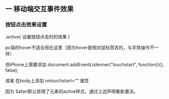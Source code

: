 ## 一 移动端交互事件效果

### 按钮点击效果设置

:active{
 设置按钮点击时的效果
}

pc端的hover不适合用在这里（因为hover是相对鼠标而言的，与手势操作不一样）

但iPhone上需要添加
document.addEventListenner("touchstart", function(){}, false);

或者 在body上添加 ontouchstart="" 属性

因为 Safari默认禁用了元素的active样式，通过上述声明重新激活。